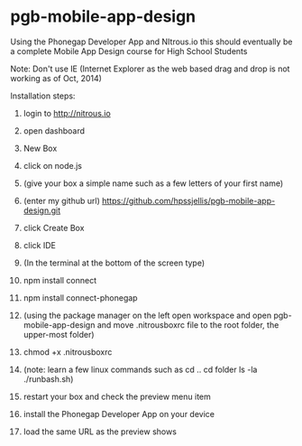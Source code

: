 pgb-mobile-app-design
=====================

Using the Phonegap Developer App and NItrous.io this should eventually be a complete Mobile App Design course for High School Students


Note: Don't use IE (Internet Explorer as the web based drag and drop is not working as of Oct, 2014)



Installation steps:

1. login to http://nitrous.io


1. open dashboard


1. New Box


1. click on node.js


1. (give your box a simple name such as a few letters of your first name)


1. (enter my github url)    https://github.com/hpssjellis/pgb-mobile-app-design.git


1. click Create Box


1. click IDE


1. (In the terminal at the bottom of the screen type)


1.  npm install connect
  

1.  npm install connect-phonegap
  

1.  (using the package manager on the left open workspace and open pgb-mobile-app-design and move .nitrousboxrc file to the root folder, the upper-most folder)
 

1.  chmod +x .nitrousboxrc
 

1.  (note: learn a few linux commands such as cd ..     cd folder     ls -la   ./runbash.sh)


1.  restart your box and check the preview menu item
  

1.  install the Phonegap Developer App on your device


1.  load the same URL as the preview shows





